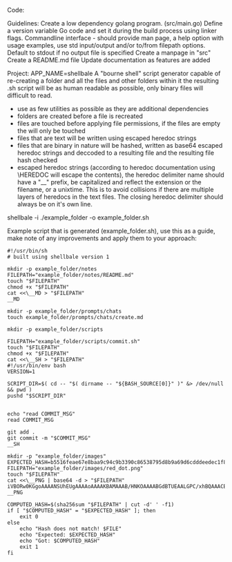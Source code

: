 Code:

Guidelines:
Create a low dependency golang program. (src/main.go)
Define a version variable Go code and set it during the build process using linker flags.
Commandline interface - should provide man page, a help option with usage examples, use std input/output and/or to/from filepath options. Default to stdout if no output file is specified
Create a manpage in "src"
Create a README.md file
Update documentation as features are added

Project:
APP_NAME=shellbale
A "bourne shell" script generator capable of re-creating a folder and all the files and other folders within it
the resulting .sh script will be as human readable as possible, only binary files will difficult to read.
- use as few utilities as possible as they are additional dependencies
- folders are created before a file is recreated
- files are touched before applying file permissions, if the files are empty the will only be touched
- files that are text will be written using escaped heredoc strings
- files that are binary in nature will be hashed, written as base64 escaped heredoc strings and deccoded to a resulting file and the resulting file hash checked
- escaped heredoc strings (according to heredoc documentation using \HEREDOC will escape the contents), the heredoc delimiter name should have a "__" prefix, be capitalized and reflect the extension or the filename, or a unixtime. This is to avoid collisions if there are multiple layers of heredocs in the text files. The closing heredoc delimiter should always be on it's own line.


shellbale -i ./example_folder -o example_folder.sh



Example script that is generated (example_folder.sh), use this as a guide, make note of any improvements and apply them to your approach:
```
#!/usr/bin/sh
# built using shellbale version 1

mkdir -p example_folder/notes
FILEPATH="example_folder/notes/README.md"
touch "$FILEPATH"
chmod +x "$FILEPATH"
cat <<\__MD > "$FILEPATH" 
__MD

mkdir -p example_folder/prompts/chats
touch example_folder/prompts/chats/create.md

mkdir -p example_folder/scripts

FILEPATH="example_folder/scripts/commit.sh"
touch "$FILEPATH"
chmod +x "$FILEPATH"
cat <<\__SH > "$FILEPATH" 
#!/usr/bin/env bash
VERSION=1

SCRIPT_DIR=$( cd -- "$( dirname -- "${BASH_SOURCE[0]}" )" &> /dev/null && pwd )
pushd "$SCRIPT_DIR"


echo "read COMMIT_MSG"
read COMMIT_MSG

git add .
git commit -m "$COMMIT_MSG"
__SH

mkdir -p "example_folder/images"
EXPECTED_HASH=b5516feae67e8baa9c94c9b3390c86538795d8b9a69d6cdddeedec1f88c6b33b
FILEPATH="example_folder/images/red_dot.png"
touch "$FILEPATH"
cat <<\__PNG | base64 -d > "$FILEPATH" 
iVBORw0KGgoAAAANSUhEUgAAAAoAAAAKBAMAAAB/HNKOAAAABGdBTUEAALGPC/xhBQAAACBjSFJNAAB6JgAAgIQAAPoAAACA6AAAdTAAAOpgAAA6mAAAF3CculE8AAAAD1BMVEUAAAD/AAD/AAD/AAD////UIhd9AAAAA3RSTlMACI2hprFLAAAAAWJLR0QEj2jZUQAAAAd0SU1FB+kEFRcUI/p48lUAAAAdSURBVAjXY2DABIzKikCSydgISDIbG8PZEHEEAAAuxwHCIy5TFgAAACV0RVh0ZGF0ZTpjcmVhdGUAMjAyNS0wNC0yMVQyMzoyMDozNSswMDowMAxWpGAAAAAldEVYdGRhdGU6bW9kaWZ5ADIwMjUtMDQtMjFUMjM6MjA6MzUrMDA6MDB9CxzcAAAAAElFTkSuQmCC
__PNG

COMPUTED_HASH=$(sha256sum "$FILEPATH" | cut -d' ' -f1)
if [ "$COMPUTED_HASH" = "$EXPECTED_HASH" ]; then
    exit 0
else
    echo "Hash does not match! $FILE"
    echo "Expected: $EXPECTED_HASH"
    echo "Got: $COMPUTED_HASH"
    exit 1
fi
```





